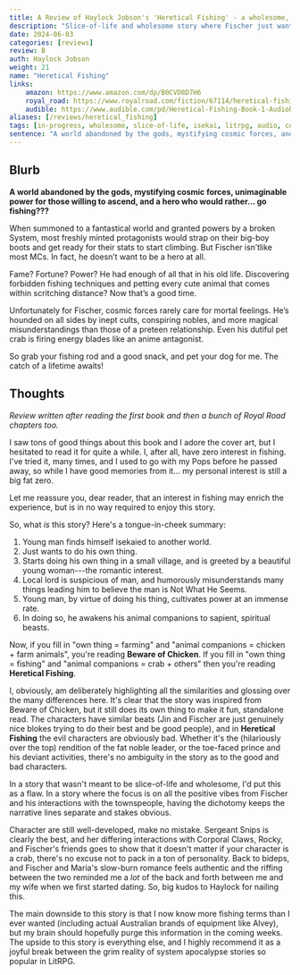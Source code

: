 ```yaml
---
title: A Review of Haylock Jobson's 'Heretical Fishing' - a wholesome, slice-of-life isekai."
description: "Slice-of-life and wholesome story where Fischer just wants to fish."
date: 2024-06-03
categories: [reviews]
review: B
auth: Haylock Jobson
weight: 21
name: "Heretical Fishing"
links:
    amazon: https://www.amazon.com/dp/B0CVD8D7H6
    royal_road: https://www.royalroad.com/fiction/67114/heretical-fishing-a-cozy-guide-to-annoying-the
    audible: https://www.audible.com/pd/Heretical-Fishing-Book-1-Audiobook/B0CVCYB19Y
aliases: [/reviews/heretical_fishing]
tags: [in-progress, wholesome, slice-of-life, isekai, litrpg, audio, companion]
sentence: "A world abandoned by the gods, mystifying cosmic forces, and a hero who would rather... go fishing???"
---
```


## Blurb

**A world abandoned by the gods, mystifying cosmic forces, unimaginable power for those willing to ascend, and a hero who would rather... go fishing???**

When summoned to a fantastical world and granted powers by a broken System, most freshly minted protagonists would strap on their big-boy boots and get ready for their stats to start climbing. But Fischer isn’tlike most MCs. In fact, he doesn’t want to be a hero at all.

Fame? Fortune? Power? He had enough of all that in his old life. Discovering forbidden fishing techniques and petting every cute animal that comes within scritching distance? Now that’s a good time.

Unfortunately for Fischer, cosmic forces rarely care for mortal feelings. He’s hounded on all sides by inept cults, conspiring nobles, and more magical misunderstandings than those of a preteen relationship. Even his dutiful pet crab is firing energy blades like an anime antagonist.

So grab your fishing rod and a good snack, and pet your dog for me. The catch of a lifetime awaits!

## Thoughts

*Review written after reading the first book and then a bunch of Royal Road chapters too.*

I saw tons of good things about this book and I adore the cover art, but I hesitated to read it for quite a while. I, after all, have zero interest in fishing. I've tried it, many times, and I used to go with my Pops before he passed away, so while I have good memories from it... my personal interest is still a big fat zero.

Let me reassure you, dear reader, that an interest in fishing may enrich the experience, but is in no way required to enjoy this story.

So, what *is* this story? Here's a tongue-in-cheek summary:

1. Young man finds himself isekaied to another world.
2. Just wants to do his own thing.
3. Starts doing his own thing in a small village, and is greeted by a beautiful young woman---the romantic interest.
4. Local lord is suspicious of man, and humorously misunderstands many things leading him to believe the man is Not What He Seems.
5. Young man, by virtue of doing his thing, cultivates power at an immense rate.
6. In doing so, he awakens his animal companions to sapient, spiritual beasts.

Now, if you fill in "own thing = farming" and "animal companions = chicken + farm animals", you're reading **Beware of Chicken**. If you fill in "own thing = fishing" and "animal companions = crab + others" then you're reading **Heretical Fishing**.

I, obviously, am deliberately highlighting all the similarities and glossing over the many differences here. It's clear that the story was inspired from Beware of Chicken, but it still does its own thing to make it fun, standalone read. The characters have similar beats (Jin and Fischer are just genuinely nice blokes trying to do their best and be good people), and in **Heretical Fishing** the evil characters are obviously bad. Whether it's the (hilariously over the top) rendition of the fat noble leader, or the toe-faced prince and his deviant activities, there's no ambiguity in the story as to the good and bad characters.

In a story that wasn't meant to be slice-of-life and wholesome, I'd put this as a flaw. In a story where the focus is on all the positive vibes from Fischer and his interactions with the townspeople, having the dichotomy keeps the narrative lines separate and stakes obvious.

Character are still well-developed, make no mistake. Sergeant Snips is clearly the best, and her differing interactions with Corporal Claws, Rocky, and Fischer's friends goes to show that it doesn't matter if your character is a crab, there's no excuse not to pack in a ton of personality. Back to bideps, and Fischer and Maria's slow-burn romance feels authentic and the riffing between the two reminded me a *lot* of the back and forth between me and my wife when we first started dating. So, big kudos to Haylock for nailing this.

The main downside to this story is that I now know more fishing terms than I ever wanted (including actual Australian brands of equipment like Alvey), but my brain should hopefully purge this information in the coming weeks. The upside to this story is everything else, and I highly recommend it as a joyful break between the grim reality of system apocalypse stories so popular in LitRPG.